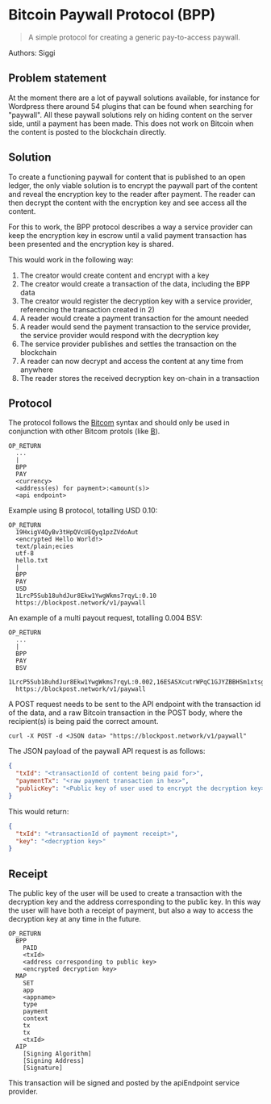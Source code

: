 # Bitcoin Paywall Protocol (BPP)
> A simple protocol for creating a generic pay-to-access paywall.

Authors: Siggi

## Problem statement

At the moment there are a lot of paywall solutions available, for instance for Wordpress there around 54 plugins that can be found when searching for "paywall". All these paywall solutions rely on hiding content on the server side, until a payment has been made. This does not work on Bitcoin when the content is posted to the blockchain directly.

## Solution

To create a functioning paywall for content that is published to an open ledger, the only viable solution is to encrypt the paywall part of the content and reveal the encryption key to the reader after payment. The reader can then decrypt the content with the encryption key and see access all the content.

For this to work, the BPP protocol describes a way a service provider can keep the encryption key in escrow until a valid payment transaction has been presented and the encryption key is shared.

This would work in the following way:

1) The creator would create content and encrypt with a key
2) The creator would create a transaction of the data, including the BPP data
3) The creator would register the decryption key with a service provider, referencing the transaction created in 2)
4) A reader would create a payment transaction for the amount needed
5) A reader would send the payment transaction to the service provider, the service provider would respond with the decryption key
6) The service provider publishes and settles the transaction on the blockchain
7) A reader can now decrypt and access the content at any time from anywhere
8) The reader stores the received decryption key on-chain in a transaction

## Protocol

The protocol follows the [Bitcom](https://bitcom.bitdb.network/) syntax and should only be used in conjunction with other Bitcom protols (like [B](https://github.com/unwriter/B)).

```
OP_RETURN
  ...
  |
  BPP
  PAY
  <currency>
  <address(es) for payment>:<amount(s)>
  <api endpoint>
```

Example using B protocol, totalling USD 0.10:

```
OP_RETURN
  19HxigV4QyBv3tHpQVcUEQyq1pzZVdoAut
  <encrypted Hello World!>
  text/plain;ecies
  utf-8
  hello.txt
  |
  BPP
  PAY
  USD
  1LrcP5Sub18uhdJur8Ekw1YwgWkms7rqyL:0.10
  https://blockpost.network/v1/paywall
```

An example of a multi payout request, totalling 0.004 BSV:

```
OP_RETURN
  ...
  |
  BPP
  PAY
  BSV
  1LrcP5Sub18uhdJur8Ekw1YwgWkms7rqyL:0.002,16ESASXcutrWPqC1GJYZBBHSm1xtsgn6Zb:0.001,1KNWoxv3nXEk1eSwsJiPtBA1j79XMjE6Y1:0.001
  https://blockpost.network/v1/paywall
```

A POST request needs to be sent to the API endpoint with the transaction id of the data, and a raw Bitcoin transaction in the POST body, where the recipient(s) is being paid the correct amount.

```shell
curl -X POST -d <JSON data> "https://blockpost.network/v1/paywall"
```

The JSON payload of the paywall API request is as follows:

```json
{
  "txId": "<transactionId of content being paid for>",
  "paymentTx": "<raw payment transaction in hex>",
  "publicKey": "<Public key of user used to encrypt the decryption key>"
}
```

This would return:

```json
{
  "txId": "<transactionId of payment receipt>",
  "key": "<decryption key>"
}
```

## Receipt

The public key of the user will be used to create a transaction with the decryption key and the address corresponding to the public key. In this way the user will have both a receipt of payment, but also a way to access the decryption key at any time in the future.

```
OP_RETURN
  BPP
    PAID
    <txId>
    <address corresponding to public key>
    <encrypted decryption key>
  MAP
    SET
    app
    <appname>
    type
    payment
    context
    tx
    tx
    <txId>
  AIP
    [Signing Algorithm]
    [Signing Address]
    [Signature]
```

This transaction will be signed and posted by the apiEndpoint service provider.
